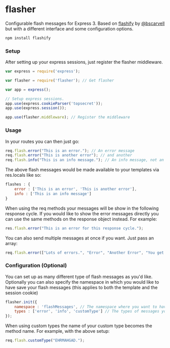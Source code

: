 # flasher
Configurable flash messages for Express 3. Based on [flashify](https://github.com/bscarvell/flashify) by [@bscarvell](https://github.com/bscarvell/) but with a different interface and some configuration options.
````javascript
npm install flashify
````

### Setup
After setting up your express sessions, just register the flasher middleware.

````javascript
var express = require('express');

var flasher = require('flasher'); // Get flasher

var app = express();

// Setup express sessions.
app.use(express.cookieParser('topsecret'));
app.use(express.session());

app.use(flasher.middleware); // Register the middleware

`````

### Usage
In your routes you can then just go:

````javascript
req.flash.error("This is an error."); // An error message
req.flash.error("This is another error"); // and another
req.flash.info("This is an info message."); // An info message, not an error
````
The above flash messages would be made available to your templates via res.locals like so:
````javascript
flashes : {
	error : ['This is an error', 'This is another error'],
	info : ['This is an info message']
}
````
When using the req methods your messages will be show in the following response cycle. If you would like to show the error messages directly you can use the same methods on the response object instead. For example:
````javascript
res.flash.error("This is an error for this response cycle.");
````
You can also send multiple messages at once if you want. Just pass an array:
````javascript
req.flash.error(["Lots of errors.", "Error", "Another Error", "You get the point - Error"]);
````


### Configuration (Optional)
You can set up as many different type of flash messages as you'd like. Optionally you can also specify the namespace in which you would like to have save your flash messages (this applies to both the template and the session cookie)
````javascript
flasher.init({
	namespace : 'flashMessages', // The namespace where you want to have the flash messages (in your templates and the session cookie)
	types : ['error', 'info', 'customType'] // The types of messages you'd like.
});
````
When using custom types the name of your custom type becomes the method name. For example, with the above setup:
````javascript
req.flash.customType("EHRMAHGAD.");
````
